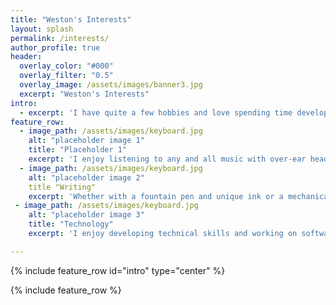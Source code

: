 ```yaml
---
title: "Weston's Interests"
layout: splash
permalink: /interests/
author_profile: true
header:
  overlay_color: "#000"
  overlay_filter: "0.5"
  overlay_image: /assets/images/banner3.jpg
  excerpt: "Weston's Interests"
intro:
  - excerpt: 'I have quite a few hobbies and love spending time developing them.'
feature_row:
  - image_path: /assets/images/keyboard.jpg
    alt: "placeholder image 1"
    title: "Placeholder 1"
    excerpt: 'I enjoy listening to any and all music with over-ear headphones, in-ear monitors, stereo equipment, and anything else that brings out the life in  a song.'
  - image_path: /assets/images/keyboard.jpg
    alt: "placeholder image 2"
    title "Writing"
    excerpt: 'Whether with a fountain pen and unique ink or a mechanical pencil and a sketchpad, I relax with writing and sketching.'
 - image_path: /assets/images/keyboard.jpg
    alt: "placeholder image 3"
    title: "Technology"
    excerpt: 'I enjoy developing technical skills and working on software and hardware as time and patience permit.'

---
```



{% include feature_row id="intro" type="center" %}

{% include feature_row %}
